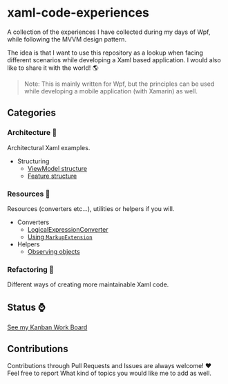 # xaml-code-experiences
A collection of the experiences I have collected during my days of Wpf, while following the MVVM design pattern.

The idea is that I want to use this repository as a lookup when facing different scenarios while developing a Xaml based application. I would also like to share it with the world! :earth_americas:

> Note: This is mainly written for Wpf, but the principles can be used while developing a mobile application (with Xamarin) as well.

## Categories

### Architecture :office:

Architectural Xaml examples.
* Structuring
    * [ViewModel structure](xaml.experiences/architecture/structuring/viewmodelbased)
    * [Feature structure](xaml.experiences/architecture/structuring/featurebased)

### Resources :hammer:

Resources (converters etc...), utilities or helpers if you will.
* Converters
    * [LogicalExpressionConverter](xaml.experiences/resources/converters/logicalexpressionconverter)
    * [Using `MarkupExtension`](xaml.experiences/resources/converters/markupextension)
* Helpers
    * [Observing objects](xaml.experiences/resources/helpers/observingobjects)

### Refactoring :wrench:

Different ways of creating more maintainable Xaml code.

## Status :watch:

[See my Kanban Work Board](https://github.com/haavamoa/xaml-code-experiences/projects/1) 

## Contributions

Contributions through Pull Requests and Issues are always welcome! ❤️ Feel free to report What kind of topics you would like me to add as well. 
